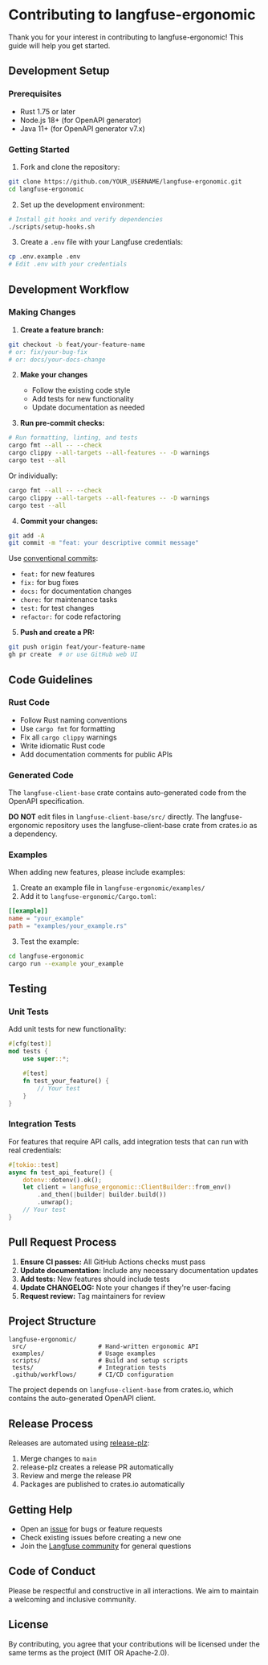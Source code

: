 # Contributing to langfuse-ergonomic

Thank you for your interest in contributing to langfuse-ergonomic! This guide will help you get started.

## Development Setup

### Prerequisites

- Rust 1.75 or later
- Node.js 18+ (for OpenAPI generator)
- Java 11+ (for OpenAPI generator v7.x)

### Getting Started

1. Fork and clone the repository:
```bash
git clone https://github.com/YOUR_USERNAME/langfuse-ergonomic.git
cd langfuse-ergonomic
```

2. Set up the development environment:
```bash
# Install git hooks and verify dependencies
./scripts/setup-hooks.sh
```

3. Create a `.env` file with your Langfuse credentials:
```bash
cp .env.example .env
# Edit .env with your credentials
```

## Development Workflow

### Making Changes

1. **Create a feature branch:**
```bash
git checkout -b feat/your-feature-name
# or: fix/your-bug-fix
# or: docs/your-docs-change
```

2. **Make your changes**
   - Follow the existing code style
   - Add tests for new functionality
   - Update documentation as needed

3. **Run pre-commit checks:**
```bash
# Run formatting, linting, and tests
cargo fmt --all -- --check
cargo clippy --all-targets --all-features -- -D warnings
cargo test --all
```

Or individually:
```bash
cargo fmt --all -- --check
cargo clippy --all-targets --all-features -- -D warnings
cargo test --all
```

4. **Commit your changes:**
```bash
git add -A
git commit -m "feat: your descriptive commit message"
```

Use [conventional commits](https://www.conventionalcommits.org/):
- `feat:` for new features
- `fix:` for bug fixes
- `docs:` for documentation changes
- `chore:` for maintenance tasks
- `test:` for test changes
- `refactor:` for code refactoring

5. **Push and create a PR:**
```bash
git push origin feat/your-feature-name
gh pr create  # or use GitHub web UI
```

## Code Guidelines

### Rust Code

- Follow Rust naming conventions
- Use `cargo fmt` for formatting
- Fix all `cargo clippy` warnings
- Write idiomatic Rust code
- Add documentation comments for public APIs

### Generated Code

The `langfuse-client-base` crate contains auto-generated code from the OpenAPI specification. 

**DO NOT** edit files in `langfuse-client-base/src/` directly. The langfuse-ergonomic repository uses the langfuse-client-base crate from crates.io as a dependency.

### Examples

When adding new features, please include examples:

1. Create an example file in `langfuse-ergonomic/examples/`
2. Add it to `langfuse-ergonomic/Cargo.toml`:
```toml
[[example]]
name = "your_example"
path = "examples/your_example.rs"
```
3. Test the example:
```bash
cd langfuse-ergonomic
cargo run --example your_example
```

## Testing

### Unit Tests

Add unit tests for new functionality:

```rust
#[cfg(test)]
mod tests {
    use super::*;

    #[test]
    fn test_your_feature() {
        // Your test
    }
}
```

### Integration Tests

For features that require API calls, add integration tests that can run with real credentials:

```rust
#[tokio::test]
async fn test_api_feature() {
    dotenv::dotenv().ok();
    let client = langfuse_ergonomic::ClientBuilder::from_env()
        .and_then(|builder| builder.build())
        .unwrap();
    // Your test
}
```

## Pull Request Process

1. **Ensure CI passes:** All GitHub Actions checks must pass
2. **Update documentation:** Include any necessary documentation updates
3. **Add tests:** New features should include tests
4. **Update CHANGELOG:** Note your changes if they're user-facing
5. **Request review:** Tag maintainers for review

## Project Structure

```
langfuse-ergonomic/
 src/                    # Hand-written ergonomic API
 examples/               # Usage examples  
 scripts/                # Build and setup scripts
 tests/                  # Integration tests
 .github/workflows/      # CI/CD configuration
```

The project depends on `langfuse-client-base` from crates.io, which contains the auto-generated OpenAPI client.

## Release Process

Releases are automated using [release-plz](https://release-plz.ieni.dev/):

1. Merge changes to `main`
2. release-plz creates a release PR automatically
3. Review and merge the release PR
4. Packages are published to crates.io automatically

## Getting Help

- Open an [issue](https://github.com/genai-rs/langfuse-ergonomic/issues) for bugs or feature requests
- Check existing issues before creating a new one
- Join the [Langfuse community](https://langfuse.com/docs/community) for general questions

## Code of Conduct

Please be respectful and constructive in all interactions. We aim to maintain a welcoming and inclusive community.

## License

By contributing, you agree that your contributions will be licensed under the same terms as the project (MIT OR Apache-2.0).
